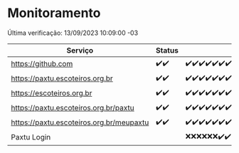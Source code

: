 # Monitoramento

Última verificação: 13/09/2023 10:09:00 -03

|Serviço|Status|Últimas 24h|
|---|---|---|
|https://github.com|<span title="2023-09-11: OK=5">✔️</span><span title="2023-09-12: OK=14">✔️</span>|<span title="12/09/2023 11:04:00 -03 : 200">✔️</span><span title="12/09/2023 11:24:00 -03 : 200">✔️</span><span title="12/09/2023 12:05:00 -03 : 200">✔️</span><span title="12/09/2023 13:07:00 -03 : 200">✔️</span><span title="12/09/2023 14:04:00 -03 : 200">✔️</span><span title="12/09/2023 15:07:00 -03 : 200">✔️</span><span title="12/09/2023 16:03:00 -03 : 200">✔️</span><span title="12/09/2023 17:06:00 -03 : 200">✔️</span><span title="12/09/2023 18:03:00 -03 : 200">✔️</span><span title="12/09/2023 19:02:00 -03 : 200">✔️</span><span title="12/09/2023 20:04:00 -03 : 200">✔️</span><span title="12/09/2023 21:28:00 -03 : 200">✔️</span><span title="12/09/2023 22:08:00 -03 : 200">✔️</span><span title="12/09/2023 22:28:00 -03 : 200">✔️</span><span title="12/09/2023 22:30:00 -03 : 200">✔️</span><span title="12/09/2023 22:34:00 -03 : 200">✔️</span><span title="12/09/2023 22:40:00 -03 : 200">✔️</span><span title="12/09/2023 23:13:00 -03 : 200">✔️</span><span title="12/09/2023 23:20:00 -03 : 200">✔️</span><span title="12/09/2023 23:33:00 -03 : 200">✔️</span><span title="13/09/2023 00:06:00 -03 : 200">✔️</span><span title="13/09/2023 01:07:00 -03 : 200">✔️</span><span title="13/09/2023 02:04:00 -03 : 200">✔️</span><span title="13/09/2023 03:08:00 -03 : 200">✔️</span><span title="13/09/2023 04:05:00 -03 : 200">✔️</span><span title="13/09/2023 05:08:00 -03 : 200">✔️</span><span title="13/09/2023 06:06:00 -03 : 200">✔️</span><span title="13/09/2023 07:06:00 -03 : 200">✔️</span><span title="13/09/2023 08:03:00 -03 : 200">✔️</span><span title="13/09/2023 09:11:00 -03 : 200">✔️</span><span title="13/09/2023 09:47:00 -03 : 200">✔️</span><span title="13/09/2023 10:09:00 -03 : 200">✔️</span>|
|https://paxtu.escoteiros.org.br|<span title="2023-09-11: OK=5">✔️</span><span title="2023-09-12: OK=14">✔️</span>|<span title="12/09/2023 11:04:00 -03 : 200">✔️</span><span title="12/09/2023 11:24:00 -03 : 200">✔️</span><span title="12/09/2023 12:06:00 -03 : 200">✔️</span><span title="12/09/2023 13:07:00 -03 : 200">✔️</span><span title="12/09/2023 14:04:00 -03 : 200">✔️</span><span title="12/09/2023 15:07:00 -03 : 200">✔️</span><span title="12/09/2023 16:03:00 -03 : 200">✔️</span><span title="12/09/2023 17:06:00 -03 : 200">✔️</span><span title="12/09/2023 18:03:00 -03 : 200">✔️</span><span title="12/09/2023 19:02:00 -03 : 200">✔️</span><span title="12/09/2023 20:04:00 -03 : 200">✔️</span><span title="12/09/2023 21:28:00 -03 : 200">✔️</span><span title="12/09/2023 22:08:00 -03 : 200">✔️</span><span title="12/09/2023 22:28:00 -03 : 200">✔️</span><span title="12/09/2023 22:30:00 -03 : 200">✔️</span><span title="12/09/2023 22:34:00 -03 : 200">✔️</span><span title="12/09/2023 22:40:00 -03 : 200">✔️</span><span title="12/09/2023 23:13:00 -03 : 200">✔️</span><span title="12/09/2023 23:20:00 -03 : 200">✔️</span><span title="12/09/2023 23:33:00 -03 : 200">✔️</span><span title="13/09/2023 00:06:00 -03 : 200">✔️</span><span title="13/09/2023 01:07:00 -03 : 200">✔️</span><span title="13/09/2023 02:04:00 -03 : 200">✔️</span><span title="13/09/2023 03:08:00 -03 : 200">✔️</span><span title="13/09/2023 04:05:00 -03 : 200">✔️</span><span title="13/09/2023 05:08:00 -03 : 200">✔️</span><span title="13/09/2023 06:06:00 -03 : 200">✔️</span><span title="13/09/2023 07:06:00 -03 : 200">✔️</span><span title="13/09/2023 08:03:00 -03 : 200">✔️</span><span title="13/09/2023 09:11:00 -03 : 200">✔️</span><span title="13/09/2023 09:47:00 -03 : 200">✔️</span><span title="13/09/2023 10:09:00 -03 : 200">✔️</span>|
|https://escoteiros.org.br|<span title="2023-09-11: OK=5">✔️</span><span title="2023-09-12: OK=14">✔️</span>|<span title="12/09/2023 11:04:00 -03 : 200">✔️</span><span title="12/09/2023 11:24:00 -03 : 200">✔️</span><span title="12/09/2023 12:06:00 -03 : 200">✔️</span><span title="12/09/2023 13:07:00 -03 : 200">✔️</span><span title="12/09/2023 14:04:00 -03 : 200">✔️</span><span title="12/09/2023 15:07:00 -03 : 200">✔️</span><span title="12/09/2023 16:03:00 -03 : 200">✔️</span><span title="12/09/2023 17:06:00 -03 : 200">✔️</span><span title="12/09/2023 18:03:00 -03 : 200">✔️</span><span title="12/09/2023 19:02:00 -03 : 200">✔️</span><span title="12/09/2023 20:04:00 -03 : 200">✔️</span><span title="12/09/2023 21:28:00 -03 : 200">✔️</span><span title="12/09/2023 22:08:00 -03 : 200">✔️</span><span title="12/09/2023 22:28:00 -03 : 200">✔️</span><span title="12/09/2023 22:30:00 -03 : 200">✔️</span><span title="12/09/2023 22:34:00 -03 : 200">✔️</span><span title="12/09/2023 22:40:00 -03 : 200">✔️</span><span title="12/09/2023 23:13:00 -03 : 200">✔️</span><span title="12/09/2023 23:20:00 -03 : 200">✔️</span><span title="12/09/2023 23:33:00 -03 : 200">✔️</span><span title="13/09/2023 00:06:00 -03 : 200">✔️</span><span title="13/09/2023 01:07:00 -03 : 200">✔️</span><span title="13/09/2023 02:04:00 -03 : 200">✔️</span><span title="13/09/2023 03:08:00 -03 : 200">✔️</span><span title="13/09/2023 04:05:00 -03 : 200">✔️</span><span title="13/09/2023 05:08:00 -03 : 200">✔️</span><span title="13/09/2023 06:06:00 -03 : 200">✔️</span><span title="13/09/2023 07:06:00 -03 : 200">✔️</span><span title="13/09/2023 08:03:00 -03 : 200">✔️</span><span title="13/09/2023 09:11:00 -03 : 200">✔️</span><span title="13/09/2023 09:47:00 -03 : 200">✔️</span><span title="13/09/2023 10:09:00 -03 : 200">✔️</span>|
|https://paxtu.escoteiros.org.br/paxtu|<span title="2023-09-11: OK=1">✔️</span><span title="2023-09-12: OK=14">✔️</span>|<span title="12/09/2023 11:04:00 -03 : 200">✔️</span><span title="12/09/2023 11:24:00 -03 : 200">✔️</span><span title="12/09/2023 12:06:00 -03 : 200">✔️</span><span title="12/09/2023 13:07:00 -03 : 200">✔️</span><span title="12/09/2023 14:04:00 -03 : 200">✔️</span><span title="12/09/2023 15:07:00 -03 : 200">✔️</span><span title="12/09/2023 16:03:00 -03 : 200">✔️</span><span title="12/09/2023 17:06:00 -03 : 200">✔️</span><span title="12/09/2023 18:03:00 -03 : 200">✔️</span><span title="12/09/2023 19:02:00 -03 : 200">✔️</span><span title="12/09/2023 20:04:00 -03 : 200">✔️</span><span title="12/09/2023 21:28:00 -03 : 200">✔️</span><span title="12/09/2023 22:08:00 -03 : 200">✔️</span><span title="12/09/2023 22:28:00 -03 : 200">✔️</span><span title="12/09/2023 22:30:00 -03 : 200">✔️</span><span title="12/09/2023 22:34:00 -03 : 200">✔️</span><span title="12/09/2023 22:40:00 -03 : 200">✔️</span><span title="12/09/2023 23:13:00 -03 : 200">✔️</span><span title="12/09/2023 23:20:00 -03 : 200">✔️</span><span title="12/09/2023 23:33:00 -03 : 200">✔️</span><span title="13/09/2023 00:06:00 -03 : 200">✔️</span><span title="13/09/2023 01:07:00 -03 : 200">✔️</span><span title="13/09/2023 02:04:00 -03 : 200">✔️</span><span title="13/09/2023 03:08:00 -03 : 200">✔️</span><span title="13/09/2023 04:05:00 -03 : 200">✔️</span><span title="13/09/2023 05:08:00 -03 : 200">✔️</span><span title="13/09/2023 06:06:00 -03 : 200">✔️</span><span title="13/09/2023 07:06:00 -03 : 200">✔️</span><span title="13/09/2023 08:03:00 -03 : 200">✔️</span><span title="13/09/2023 09:11:00 -03 : 200">✔️</span><span title="13/09/2023 09:47:00 -03 : 200">✔️</span><span title="13/09/2023 10:09:00 -03 : 200">✔️</span>|
|https://paxtu.escoteiros.org.br/meupaxtu|<span title="2023-09-11: OK=1">✔️</span><span title="2023-09-12: OK=14">✔️</span>|<span title="12/09/2023 11:04:00 -03 : 200">✔️</span><span title="12/09/2023 11:24:00 -03 : 200">✔️</span><span title="12/09/2023 12:06:00 -03 : 200">✔️</span><span title="12/09/2023 13:07:00 -03 : 200">✔️</span><span title="12/09/2023 14:04:00 -03 : 200">✔️</span><span title="12/09/2023 15:07:00 -03 : 200">✔️</span><span title="12/09/2023 16:03:00 -03 : 200">✔️</span><span title="12/09/2023 17:06:00 -03 : 200">✔️</span><span title="12/09/2023 18:03:00 -03 : 200">✔️</span><span title="12/09/2023 19:02:00 -03 : 200">✔️</span><span title="12/09/2023 20:04:00 -03 : 200">✔️</span><span title="12/09/2023 21:28:00 -03 : 200">✔️</span><span title="12/09/2023 22:09:00 -03 : 200">✔️</span><span title="12/09/2023 22:28:00 -03 : 200">✔️</span><span title="12/09/2023 22:30:00 -03 : 200">✔️</span><span title="12/09/2023 22:34:00 -03 : 200">✔️</span><span title="12/09/2023 22:40:00 -03 : 200">✔️</span><span title="12/09/2023 23:13:00 -03 : 200">✔️</span><span title="12/09/2023 23:20:00 -03 : 200">✔️</span><span title="12/09/2023 23:33:00 -03 : 200">✔️</span><span title="13/09/2023 00:06:00 -03 : 200">✔️</span><span title="13/09/2023 01:07:00 -03 : 200">✔️</span><span title="13/09/2023 02:04:00 -03 : 200">✔️</span><span title="13/09/2023 03:08:00 -03 : 200">✔️</span><span title="13/09/2023 04:05:00 -03 : 200">✔️</span><span title="13/09/2023 05:08:00 -03 : 200">✔️</span><span title="13/09/2023 06:06:00 -03 : 200">✔️</span><span title="13/09/2023 07:06:00 -03 : 200">✔️</span><span title="13/09/2023 08:03:00 -03 : 200">✔️</span><span title="13/09/2023 09:11:00 -03 : 200">✔️</span><span title="13/09/2023 09:47:00 -03 : 200">✔️</span><span title="13/09/2023 10:09:00 -03 : 200">✔️</span>|
|Paxtu Login||<span title="12/09/2023 22:09:00 -03 : 0">❌</span><span title="12/09/2023 22:28:00 -03 : 0">❌</span><span title="12/09/2023 22:30:00 -03 : 0">❌</span><span title="12/09/2023 22:34:00 -03 : 0">❌</span><span title="12/09/2023 22:40:00 -03 : 0">❌</span><span title="12/09/2023 23:13:00 -03 : 0">❌</span><span title="12/09/2023 23:20:00 -03 : 200">✔️</span><span title="12/09/2023 23:33:00 -03 : 200">✔️</span><span title="13/09/2023 00:06:00 -03 : 200">✔️</span><span title="13/09/2023 01:07:00 -03 : 200">✔️</span><span title="13/09/2023 02:04:00 -03 : 200">✔️</span><span title="13/09/2023 03:08:00 -03 : 200">✔️</span><span title="13/09/2023 04:05:00 -03 : 200">✔️</span><span title="13/09/2023 05:08:00 -03 : 200">✔️</span><span title="13/09/2023 06:06:00 -03 : 200">✔️</span><span title="13/09/2023 07:06:00 -03 : 200">✔️</span><span title="13/09/2023 08:03:00 -03 : 200">✔️</span><span title="13/09/2023 09:11:00 -03 : 200">✔️</span><span title="13/09/2023 09:47:00 -03 : 200">✔️</span><span title="13/09/2023 10:09:00 -03 : 200">✔️</span>|
